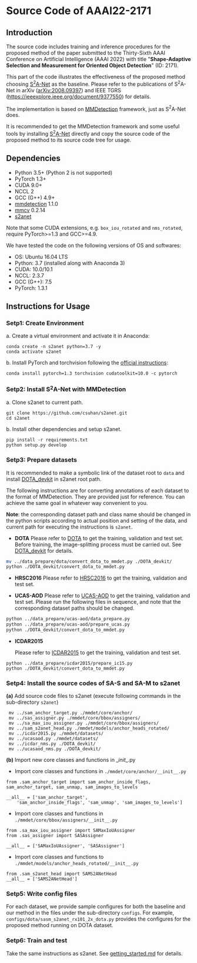 # Source Code of AAAI22-2171

## Introduction

The source code includes training and inference procedures for the proposed method of the paper submitted to the Thirty-Sixth AAAI Conference on Artificial Intelligence (AAAI 2022) with title "**Shape-Adaptive Selection and Measurement for Oriented Object Detection**" (ID: 2171).

This part of the code illustrates the effectiveness of the proposed method choosing [S$^2$A-Net](https://github.com/csuhan/s2anet) as the baseline. Please refer to the publications of S$^2$A-Net in arXiv  ([arXiv:2008.09397](https://arxiv.org/abs/2008.09397)) and IEEE TGRS (https://ieeexplore.ieee.org/document/9377550) for details. 

The implementation is based on [MMDetection](https://github.com/open-mmlab/mmdetection) framework, just as S$^2$A-Net does. 

It is recommended to get the MMDetection framework and some useful tools by installing [S$^2$A-Net](https://github.com/csuhan/s2anet) directly and copy the source code of the proposed method  to its source code tree for usage.


## Dependencies 
- Python 3.5+ (Python 2 is not supported)
- PyTorch 1.3+
- CUDA 9.0+
- NCCL 2
- GCC (G++) 4.9+
- [mmdetection](https://github.com/open-mmlab/mmdetection) 1.1.0 
- [mmcv](https://github.com/open-mmlab/mmcv) 0.2.14
- [s2anet](https://github.com/csuhan/s2anet)

Note that some CUDA extensions, e.g. ```box_iou_rotated``` and ```nms_rotated```, require PyTorch>=1.3 and GCC>=4.9.

We have tested the code on the following versions of OS and softwares:

- OS:  Ubuntu 16.04 LTS
- Python: 3.7 (installed along with Anaconda 3)
- CUDA: 10.0/10.1
- NCCL: 2.3.7
- GCC (G++): 7.5
- PyTorch: 1.3.1

## Instructions for Usage

### Setp1: Create Environment
a. Create a virtual environment and activate it in Anaconda:

```shell
conda create -n s2anet python=3.7 -y
conda activate s2anet
```

b. Install PyTorch and torchvision following the [official instructions](https://pytorch.org/):

```shell
conda install pytorch=1.3 torchvision cudatoolkit=10.0 -c pytorch
```
### Setp2:  Install S$^2$A-Net with MMDetection
a. Clone s2anet to current path.
```shell
git clone https://github.com/csuhan/s2anet.git
cd s2anet
```
b. Install other dependencies and setup s2anet.
```shell
pip install -r requirements.txt
python setup.py develop
```

### Setp3:  Prepare datasets
It is recommended to make a symbolic link of the dataset root to ``data`` and install [DOTA_devkit](https://github.com/CAPTAIN-WHU/DOTA_devkit) in s2anet root path.

The following instructions are for converting annotations of each dataset to the format of MMDetection. They are provided just for reference. You can achieve the same goal in whatever way convenient to you.

**Note**: the corresponding dataset path and class name should be changed in the python scripts according to actual position and setting of the data, and current path for executing the instructions is ``s2anet``.

- **DOTA**
	Please refer to [DOTA](https://captain-whu.github.io/DOTA/index.html) to get the training, validation and test set.
	Before training, the image-splitting process must be carried out.  See  [DOTA_devkit](https://github.com/CAPTAIN-WHU/DOTA_devkit) for details. 
```bash
mv ../data_prepare/dota/convert_dota_to_mmdet.py ./DOTA_devkit/
python ./DOTA_devkit/convert_dota_to_mmdet.py 
```

- **HRSC2016**
	Please refer to [HRSC2016](https://sites.google.com/site/hrsc2016/) to get the training, validation and test set.
	
-  **UCAS-AOD**
	Please refer to [UCAS-AOD](https://hyper.ai/datasets/5419) to get the training, validation and test set.
	Please run the following files in sequence, and note that the corresponding dataset paths should be changed.
```bash
python ../data_prepare/ucas-aod/data_prepare.py
python ../data_prepare/ucas-aod/prepare_ucas.py
python ./DOTA_devkit/convert_dota_to_mmdet.py 
```
- **ICDAR2015**
	
	Please refer to [ICDAR2015](https://rrc.cvc.uab.es/?ch=4&com=downloads) to get the training, validation and test set. 
```
python ../data_prepare/icdar2015/prepare_ic15.py
python ./DOTA_devkit/convert_dota_to_mmdet.py 
```


### Setp4: Install the source codes of SA-S and SA-M to s2anet
**(a)** Add source code files to s2anet (execute following commands in the sub-directory ``s2anet``)

```shell
 mv ../sam_anchor_target.py ./mmdet/core/anchor/
 mv ../sas_assigner.py ./mmdet/core/bbox/assigners/
 mv ../sa_max_iou_assigner.py ./mmdet/core/bbox/assigners/
 mv ../sam_s2anet_head.py ./mmdet/models/anchor_heads_rotated/
 mv ../icdar2015.py ./mmdet/datasets/
 mv ../ucasaod.py ./mmdet/datasets/
 mv ../icdar_nms.py ./DOTA_devkit/
 mv ../ucasaod_nms.py ./DOTA_devkit/
```
**(b)** Import new core classes and functions in \__init__.py 

- Import core classes and functions in ``./mmdet/core/anchor/__init__.py``
```shell
from .sam_anchor_target import sam_anchor_inside_flags, sam_anchor_target, sam_unmap, sam_images_to_levels

__all__ = ['sam_anchor_target',
    'sam_anchor_inside_flags', 'sam_unmap', 'sam_images_to_levels']
```

- Import core classes and functions in ``./mmdet/core/bbox/assigners/__init__.py`` 
```shell
from .sa_max_iou_assigner import SAMaxIoUAssigner
from .sas_assigner import SASAssigner

__all__ = ['SAMaxIoUAssigner', 'SASAssigner']
```

- Import core classes and functions to ``./mmdet/models/anchor_heads_rotated/__init__.py`` 
```shell
from .sam_s2anet_head import SAMS2ANetHead
__all__ = ['SAMS2ANetHead']
```
### Setp5: Write config files
For each dataset, we provide sample configures for both the baseline and our method in the files under the sub-directory ``configs``. For example, ``configs/dota/sasm_s2anet_rx101_2x_dota.py`` provides the configures for the proposed method running on DOTA dataset.

### Setp6: Train and test
Take the same instructions as s2anet. See [getting_started.md](https://github.com/csuhan/s2anet/blob/master/docs/GETTING_STARTED.md) for details.





